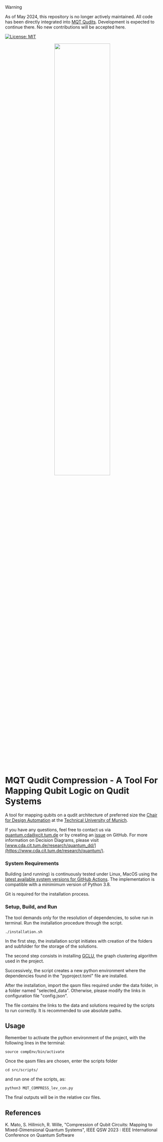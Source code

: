 > [!WARNING]
> As of May 2024, this repository is no longer actively maintained. All code has been directly integrated into [MQT Qudits](https://github.com/cda-tum/mqt-qudits).
> Development is expected to continue there. No new contributions will be accepted here.

[![License: MIT](https://img.shields.io/badge/license-MIT-blue.svg?style=flat-square)](https://opensource.org/licenses/MIT)

<p align="center">
  <picture>
    <source media="(prefers-color-scheme: dark)" srcset="https://raw.githubusercontent.com/cda-tum/qmap/main/docs/source/_static/mqt_light.png" width="60%">
    <img src="https://raw.githubusercontent.com/cda-tum/qmap/main/docs/source/_static/mqt_dark.png" width="60%">
  </picture>
</p>

# MQT Qudit Compression - A Tool For Mapping Qubit Logic on Qudit Systems

A tool for mapping qubits on a qudit architecture of preferred size
the [Chair for Design Automation](https://www.cda.cit.tum.de/) at
the [Technical University of Munich](https://www.tum.de/).

If you have any questions, feel free to contact us via [quantum.cda@xcit.tum.de](mailto:quantum.cda@xcit.tum.de) or by
creating an [issue](https://github.com/cda-tum/mqt-qudit-compression/issues) on GitHub. For more information on Decision Diagrams,
please visit [www.cda.cit.tum.de/research/quantum_dd/](https://www.cda.cit.tum.de/research/quantum/).

### System Requirements

Building (and running) is continuously tested under Linux, MacOS using
the [latest available system versions for GitHub Actions](https://github.com/actions/virtual-environments).
The implementation is compatible with a minimimum version of Python 3.8.

Git is required for the installation process.

### Setup, Build, and Run

The tool demands only for the resolution of dependencies, to solve run in terminal.
Run the installation procedure through the script.

```
./installation.sh
```

In the first step, the installation script initiates with creation of the folders and subfolder for the storage of the solutions.

The second step consists in installing [GCLU](https://github.com/uef-machine-learning/gclu), the graph clustering algorithm used in the project.

Successively, the script creates a new python environment where the dependencies found in the "pyproject.toml" file are installed.

After the installation, import the qasm files required under the data folder, in a folder named "selected_data".
Otherwise, please modify the links in configuration file "config.json".

The file contains the links to the data and solutions required by the scripts to run correctly.
It is recommended to use absolute paths.

## Usage

Remember to activate the python environment of the project, with the following lines in the terminal:

```
source compEnv/bin/activate
```

Once the qasm files are chosen, enter the scripts folder

```
cd src/scripts/
```

and run one of the scripts, as:

```
python3 MQT_COMPRESS_lev_con.py
```

The final outputs will be in the relative csv files.

## References

K. Mato, S. Hillmich, R. Wille, "Compression of Qubit Circuits: Mapping to Mixed-Dimensional Quantum Systems", IEEE QSW 2023 : IEEE International Conference on Quantum Software
